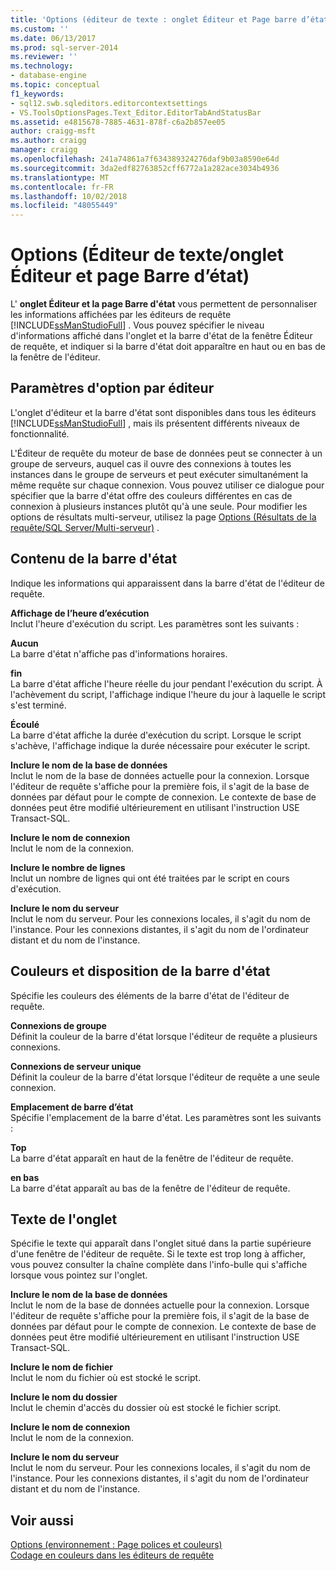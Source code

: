 ```yaml
---
title: 'Options (éditeur de texte : onglet Éditeur et Page barre d’état) | Microsoft Docs'
ms.custom: ''
ms.date: 06/13/2017
ms.prod: sql-server-2014
ms.reviewer: ''
ms.technology:
- database-engine
ms.topic: conceptual
f1_keywords:
- sql12.swb.sqleditors.editorcontextsettings
- VS.ToolsOptionsPages.Text_Editor.EditorTabAndStatusBar
ms.assetid: e4815678-7885-4631-878f-c6a2b857ee05
author: craigg-msft
ms.author: craigg
manager: craigg
ms.openlocfilehash: 241a74861a7f634389324276daf9b03a8590e64d
ms.sourcegitcommit: 3da2edf82763852cff6772a1a282ace3034b4936
ms.translationtype: MT
ms.contentlocale: fr-FR
ms.lasthandoff: 10/02/2018
ms.locfileid: "48055449"
---
```

# <a name="options-text-editor-editor-tab-and-status-bar-page"></a>Options (Éditeur de texte/onglet Éditeur et page Barre d’état)
  L' **onglet Éditeur et la page Barre d'état** vous permettent de personnaliser les informations affichées par les éditeurs de requête [!INCLUDE[ssManStudioFull](../includes/ssmanstudiofull-md.md)] . Vous pouvez spécifier le niveau d'informations affiché dans l'onglet et la barre d'état de la fenêtre Éditeur de requête, et indiquer si la barre d'état doit apparaître en haut ou en bas de la fenêtre de l'éditeur.  
  
## <a name="option-settings-by-editor"></a>Paramètres d'option par éditeur  
 L'onglet d'éditeur et la barre d'état sont disponibles dans tous les éditeurs [!INCLUDE[ssManStudioFull](../includes/ssmanstudiofull-md.md)] , mais ils présentent différents niveaux de fonctionnalité.  
  
 L'Éditeur de requête du moteur de base de données peut se connecter à un groupe de serveurs, auquel cas il ouvre des connexions à toutes les instances dans le groupe de serveurs et peut exécuter simultanément la même requête sur chaque connexion. Vous pouvez utiliser ce dialogue pour spécifier que la barre d'état offre des couleurs différentes en cas de connexion à plusieurs instances plutôt qu'à une seule. Pour modifier les options de résultats multi-serveur, utilisez la page [Options (Résultats de la requête/SQL Server/Multi-serveur)](../../2014/database-engine/options-query-results-sql-server-multi-server.md) .  
  
## <a name="status-bar-content"></a>Contenu de la barre d'état  
 Indique les informations qui apparaissent dans la barre d'état de l'éditeur de requête.  
  
 **Affichage de l’heure d’exécution**  
 Inclut l'heure d'exécution du script. Les paramètres sont les suivants :  
  
 **Aucun**  
 La barre d'état n'affiche pas d'informations horaires.  
  
 **fin**  
 La barre d'état affiche l'heure réelle du jour pendant l'exécution du script. À l'achèvement du script, l'affichage indique l'heure du jour à laquelle le script s'est terminé.  
  
 **Écoulé**  
 La barre d'état affiche la durée d'exécution du script. Lorsque le script s'achève, l'affichage indique la durée nécessaire pour exécuter le script.  
  
 **Inclure le nom de la base de données**  
 Inclut le nom de la base de données actuelle pour la connexion. Lorsque l'éditeur de requête s'affiche pour la première fois, il s'agit de la base de données par défaut pour le compte de connexion. Le contexte de base de données peut être modifié ultérieurement en utilisant l'instruction USE Transact-SQL.  
  
 **Inclure le nom de connexion**  
 Inclut le nom de la connexion.  
  
 **Inclure le nombre de lignes**  
 Inclut un nombre de lignes qui ont été traitées par le script en cours d'exécution.  
  
 **Inclure le nom du serveur**  
 Inclut le nom du serveur. Pour les connexions locales, il s'agit du nom de l'instance. Pour les connexions distantes, il s'agit du nom de l'ordinateur distant et du nom de l'instance.  
  
## <a name="status-bar-layout-and-colors"></a>Couleurs et disposition de la barre d'état  
 Spécifie les couleurs des éléments de la barre d'état de l'éditeur de requête.  
  
 **Connexions de groupe**  
 Définit la couleur de la barre d'état lorsque l'éditeur de requête a plusieurs connexions.  
  
 **Connexions de serveur unique**  
 Définit la couleur de la barre d'état lorsque l'éditeur de requête a une seule connexion.  
  
 **Emplacement de barre d’état**  
 Spécifie l'emplacement de la barre d'état. Les paramètres sont les suivants :  
  
 **Top**  
 La barre d'état apparaît en haut de la fenêtre de l'éditeur de requête.  
  
 **en bas**  
 La barre d'état apparaît au bas de la fenêtre de l'éditeur de requête.  
  
## <a name="tab-text"></a>Texte de l'onglet  
 Spécifie le texte qui apparaît dans l'onglet situé dans la partie supérieure d'une fenêtre de l'éditeur de requête. Si le texte est trop long à afficher, vous pouvez consulter la chaîne complète dans l'info-bulle qui s'affiche lorsque vous pointez sur l'onglet.  
  
 **Inclure le nom de la base de données**  
 Inclut le nom de la base de données actuelle pour la connexion. Lorsque l'éditeur de requête s'affiche pour la première fois, il s'agit de la base de données par défaut pour le compte de connexion. Le contexte de base de données peut être modifié ultérieurement en utilisant l'instruction USE Transact-SQL.  
  
 **Inclure le nom de fichier**  
 Inclut le nom du fichier où est stocké le script.  
  
 **Inclure le nom du dossier**  
 Inclut le chemin d'accès du dossier où est stocké le fichier script.  
  
 **Inclure le nom de connexion**  
 Inclut le nom de la connexion.  
  
 **Inclure le nom du serveur**  
 Inclut le nom du serveur. Pour les connexions locales, il s'agit du nom de l'instance. Pour les connexions distantes, il s'agit du nom de l'ordinateur distant et du nom de l'instance.  
  
## <a name="see-also"></a>Voir aussi  
 [Options &#40;environnement : Page polices et couleurs&#41;](../ssms/menu-help/options-environment-fonts-and-colors-page.md)   
 [Codage en couleurs dans les éditeurs de requête](../relational-databases/scripting/color-coding-in-query-editors.md)  
  
  
